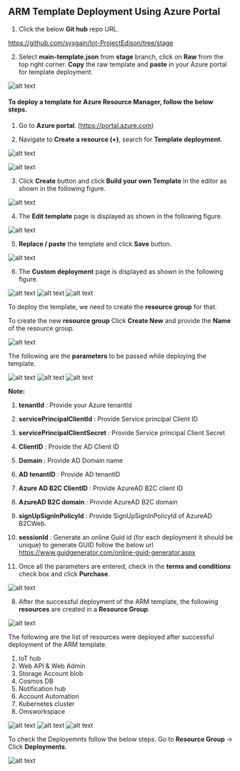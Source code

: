 ## ARM Template Deployment Using Azure Portal

1.	Click the below **Git hub** repo URL.

https://github.com/sysgain/Iot-ProjectEdison/tree/stage

2.	Select **main-template.json** from **stage** branch, click on **Raw** from the top right corner. **Copy** the raw template and **paste** in your Azure portal for template deployment.

![alt text](https://github.com/ChaitanyaGeddam/edison/raw/master/images/EdisonRmd1.png)

#### To deploy a template for Azure Resource Manager, follow the below steps.

1.	Go to **Azure portal**. (https://portal.azure.com)

2.	Navigate to **Create a resource (+)**, search for **Template deployment**.

![alt text](https://github.com/ChaitanyaGeddam/edison/raw/master/images/EdisonRmd2.png)

![alt text](https://github.com/ChaitanyaGeddam/edison/raw/master/images/EdisonRmd3.PNG)

3.	Click **Create** button and click **Build your own Template** in the editor as shown in the following figure.

![alt text](https://github.com/ChaitanyaGeddam/edison/raw/master/images/EdisonRmd4.PNG)

4.	The **Edit template** page is displayed as shown in the following figure.

![alt text](https://github.com/ChaitanyaGeddam/edison/raw/master/images/EdisonRmd5.PNG)

5.	**Replace / paste** the template and click **Save** button.

![alt text](https://github.com/ChaitanyaGeddam/edison/raw/master/images/EdisonRmd6.PNG)

6.	The **Custom deployment** page is displayed as shown in the following figure.

![alt text](https://github.com/ChaitanyaGeddam/edison/raw/master/images/EdisonRmd7.PNG)
![alt text](https://github.com/ChaitanyaGeddam/edison/raw/master/images/EdisonRmd8.PNG)
![alt text](https://github.com/ChaitanyaGeddam/edison/raw/master/images/EdisonRmd9.PNG)

To deploy the template, we need to create the **resource group** for that.

To create the new **resource group** Click **Create New** and provide the **Name** of the resource group.

![alt text](https://github.com/ChaitanyaGeddam/edison/raw/master/images/EdisonRmd10.PNG)

The following are the **parameters** to be passed while deploying the template.

![alt text](https://github.com/ChaitanyaGeddam/edison/raw/master/images/EdisonRmd11.PNG)
![alt text](https://github.com/ChaitanyaGeddam/edison/raw/master/images/EdisonRmd12.PNG)
![alt text](https://github.com/ChaitanyaGeddam/edison/raw/master/images/EdisonRmd13.PNG)

**Note:** 
  1.	**tenantId** : Provide your Azure tenantId
  2.  **servicePrincipalClientId** : Provide Service principal Client ID
  3.  **servicePrincipalClientSecret** : Provide Service principal Client Secret
  4.	**ClientID** : Provide the AD Client ID
  5.	**Domain** : Provide AD Domain name
  6.  **AD tenantID** : Provide AD tenantID
  7.  **Azure AD B2C ClientID** : Provide AzureAD B2C client ID
  8.  **AzureAD B2C domain** : Provide AzureAD B2C domain
  9.  **signUpSignInPolicyId** : Provide SignUpSignInPolicyId of AzureAD B2CWeb.
  10.	**sessionId** : Generate an online Guid id (for each deployment it should be unique)
      to generate GUID follow the below url
      https://www.guidgenerator.com/online-guid-generator.aspx

 7.   Once all the parameters are entered, check in the **terms and conditions** check box and click **Purchase**.

![alt text](https://github.com/ChaitanyaGeddam/edison/raw/master/images/EdisonRmd14.PNG)

8.	 After the successful deployment of the ARM template, the following **resources** are created in a **Resource Group**.

![alt text](https://github.com/ChaitanyaGeddam/edison/raw/master/images/EdisonRmd15.PNG)

The following are the list of resources were deployed after successful deployment of the ARM template.

  1.	IoT hub
  2.	Web API & Web Admin 
  3.	Storage Account blob
  4.	Cosmos DB
  5.	Notification hub
  6.	Account Automation
  7.	Kubernetes cluster
  8.	Omsworkspace


![alt text](https://github.com/ChaitanyaGeddam/edison/raw/master/images/EdisonRmd16.PNG)
![alt text](https://github.com/ChaitanyaGeddam/edison/raw/master/images/EdisonRmd17.PNG)
![alt text](https://github.com/ChaitanyaGeddam/edison/raw/master/images/EdisonRmd19.PNG)

To check the Deployemnts follow the below steps.
Go to **Resource Group** -> Click **Deployments**.

![alt text](https://github.com/ChaitanyaGeddam/edison/raw/master/images/EdisonRmd18.PNG)


 
